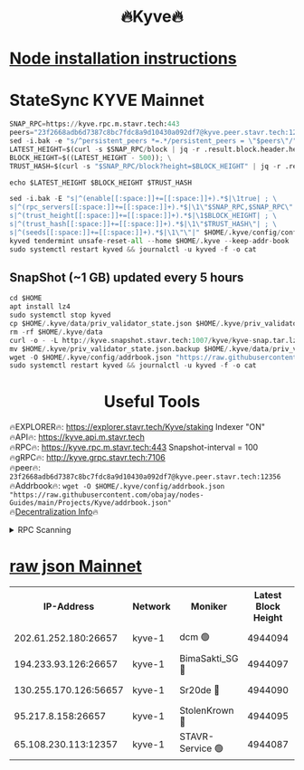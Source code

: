 <h1 align="center"> 🔥Kyve🔥</h1>

[Node installation instructions](https://github.com/obajay/nodes-Guides/tree/main/Projects/Kyve)
=
# StateSync KYVE Mainnet
```python
SNAP_RPC=https://kyve.rpc.m.stavr.tech:443
peers="23f2668adb6d7387c8bc7fdc8a9d10430a092df7@kyve.peer.stavr.tech:12356"
sed -i.bak -e "s/^persistent_peers *=.*/persistent_peers = \"$peers\"/" $HOME/.kyve/config/config.toml
LATEST_HEIGHT=$(curl -s $SNAP_RPC/block | jq -r .result.block.header.height); \
BLOCK_HEIGHT=$((LATEST_HEIGHT - 500)); \
TRUST_HASH=$(curl -s "$SNAP_RPC/block?height=$BLOCK_HEIGHT" | jq -r .result.block_id.hash)

echo $LATEST_HEIGHT $BLOCK_HEIGHT $TRUST_HASH

sed -i.bak -E "s|^(enable[[:space:]]+=[[:space:]]+).*$|\1true| ; \
s|^(rpc_servers[[:space:]]+=[[:space:]]+).*$|\1\"$SNAP_RPC,$SNAP_RPC\"| ; \
s|^(trust_height[[:space:]]+=[[:space:]]+).*$|\1$BLOCK_HEIGHT| ; \
s|^(trust_hash[[:space:]]+=[[:space:]]+).*$|\1\"$TRUST_HASH\"| ; \
s|^(seeds[[:space:]]+=[[:space:]]+).*$|\1\"\"|" $HOME/.kyve/config/config.toml
kyved tendermint unsafe-reset-all --home $HOME/.kyve --keep-addr-book
sudo systemctl restart kyved && journalctl -u kyved -f -o cat
```

## SnapShot (~1 GB) updated every 5 hours
```python
cd $HOME
apt install lz4
sudo systemctl stop kyved
cp $HOME/.kyve/data/priv_validator_state.json $HOME/.kyve/priv_validator_state.json.backup
rm -rf $HOME/.kyve/data
curl -o - -L http://kyve.snapshot.stavr.tech:1007/kyve/kyve-snap.tar.lz4 | lz4 -c -d - | tar -x -C $HOME/.kyve --strip-components 2
mv $HOME/.kyve/priv_validator_state.json.backup $HOME/.kyve/data/priv_validator_state.json
wget -O $HOME/.kyve/config/addrbook.json "https://raw.githubusercontent.com/obajay/nodes-Guides/main/Projects/Kyve/addrbook.json"
sudo systemctl restart kyved && journalctl -u kyved -f -o cat
```

<h1 align="center"> Useful Tools</h1>

🔥EXPLORER🔥:     https://explorer.stavr.tech/Kyve/staking        Indexer "ON" \
🔥API🔥: 			 		https://kyve.api.m.stavr.tech \
🔥RPC🔥:          https://kyve.rpc.m.stavr.tech:443	              Snapshot-interval = 100 \
🔥gRPC🔥:         http://kyve.grpc.stavr.tech:7106 \
🔥peer🔥:					`23f2668adb6d7387c8bc7fdc8a9d10430a092df7@kyve.peer.stavr.tech:12356` \
🔥Addrbook🔥:    ```wget -O $HOME/.kyve/config/addrbook.json "https://raw.githubusercontent.com/obajay/nodes-Guides/main/Projects/Kyve/addrbook.json"``` \
🔥[Decentralization Info](https://github.com/obajay/StateSync-snapshots/tree/main/Projects/Kyve/Decentralization)🔥

<details>
<summary>RPC Scanning</summary>

<h2 align="center"> We scan nodes in real time every 4 hours. And we provide the final result of RPC endpoints.
We cannot influence the operation of these nodes in any way. </h2>


```python
If Voting Power is higher than 0 --> then the Node is a validator of the network and may be subject to attack and be a potential threat to the chain.
```
```python
We marked such validators with a red symbol
```

</details>

[raw json Mainnet](https://rpc-check.kyvem.stavr.tech/kyvem/rpc-kyvem-result.json)
=



<table><tr><th>IP-Address</th><th>Network</th><th>Moniker</th><th>Latest Block Height</th><th>Earliest Block Height</th><th>Catching Up</th><th>Tx Index</th><th>Voting Power</th><th>Scan Time</th></tr><tr><td>202.61.252.180:26657</td><td>kyve-1</td><td>dcm 🟢</td><td>4944094</td><td>1</td><td>False</td><td>on</td><td>0</td><td>2024-02-14T19:58:13.817296034UTC</td></tr><tr><td>194.233.93.126:26657</td><td>kyve-1</td><td>BimaSakti_SG 🔴</td><td>4944097</td><td>2646001</td><td>False</td><td>off</td><td>651</td><td>2024-02-14T19:58:31.756452077UTC</td></tr><tr><td>130.255.170.126:56657</td><td>kyve-1</td><td>Sr20de 🔴</td><td>4944090</td><td>4566001</td><td>False</td><td>off</td><td>5901</td><td>2024-02-14T19:57:50.898513587UTC</td></tr><tr><td>95.217.8.158:26657</td><td>kyve-1</td><td>StolenKrown 🔴</td><td>4944095</td><td>4775601</td><td>False</td><td>on</td><td>2499</td><td>2024-02-14T19:58:22.532349938UTC</td></tr><tr><td>65.108.230.113:12357</td><td>kyve-1</td><td>STAVR-Service 🟢</td><td>4944087</td><td>4942601</td><td>False</td><td>on</td><td>0</td><td>2024-02-14T19:57:35.969970393UTC</td></tr></table>
